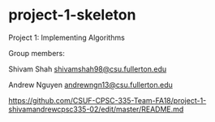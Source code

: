 # project-1-skeleton
Project 1: Implementing Algorithms

Group members:

Shivam Shah shivamshah98@csu.fullerton.edu

Andrew Nguyen andrewngn13@csu.fullerton.edu 

https://github.com/CSUF-CPSC-335-Team-FA18/project-1-shivamandrewcpsc335-02/edit/master/README.md
